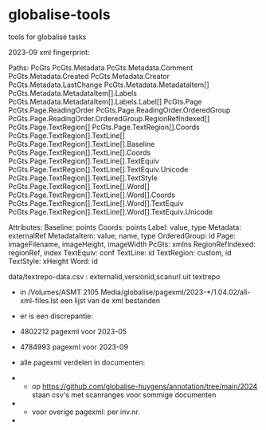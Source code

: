 # globalise-tools

tools for globalise tasks


2023-09 xml fingerprint:

Paths:
  PcGts
  PcGts.Metadata
  PcGts.Metadata.Comment
  PcGts.Metadata.Created
  PcGts.Metadata.Creator
  PcGts.Metadata.LastChange
  PcGts.Metadata.MetadataItem[]
  PcGts.Metadata.MetadataItem[].Labels
  PcGts.Metadata.MetadataItem[].Labels.Label[]
  PcGts.Page
  PcGts.Page.ReadingOrder
  PcGts.Page.ReadingOrder.OrderedGroup
  PcGts.Page.ReadingOrder.OrderedGroup.RegionRefIndexed[]
  PcGts.Page.TextRegion[]
  PcGts.Page.TextRegion[].Coords
  PcGts.Page.TextRegion[].TextLine[]
  PcGts.Page.TextRegion[].TextLine[].Baseline
  PcGts.Page.TextRegion[].TextLine[].Coords
  PcGts.Page.TextRegion[].TextLine[].TextEquiv
  PcGts.Page.TextRegion[].TextLine[].TextEquiv.Unicode
  PcGts.Page.TextRegion[].TextLine[].TextStyle
  PcGts.Page.TextRegion[].TextLine[].Word[]
  PcGts.Page.TextRegion[].TextLine[].Word[].Coords
  PcGts.Page.TextRegion[].TextLine[].Word[].TextEquiv
  PcGts.Page.TextRegion[].TextLine[].Word[].TextEquiv.Unicode

Attributes:
  Baseline: points
  Coords: points
  Label: value, type
  Metadata: externalRef
  MetadataItem: value, name, type
  OrderedGroup: id
  Page: imageFilename, imageHeight, imageWidth
  PcGts: xmlns
  RegionRefIndexed: regionRef, index
  TextEquiv: conf
  TextLine: id
  TextRegion: custom, id
  TextStyle: xHeight
  Word: id

data/textrepo-data.csv : externalid,versionid,scanurl uit textrepo

- in /Volumes/ASMT 2105 Media/globalise/pagexml/2023-*/1.04.02/all-xml-files.lst een lijst van de xml bestanden
- er is een discrepantie: 
- 4802212 pagexml voor 2023-05
- 4784993 pagexml voor 2023-09

- alle pagexml verdelen in documenten:
- - op https://github.com/globalise-huygens/annotation/tree/main/2024 staan csv's met scanranges voor sommige documenten
- - voor overige pagexml: per inv.nr.
- 